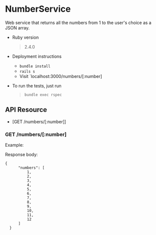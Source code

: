 # NumberService
Web service that returns all the numbers from 1 to the user's choice as a JSON array.

* Ruby version
  > 2.4.0

* Deployment instructions
  - `bundle install`
  - `rails s`
  - Visit `localhost:3000/numbers/[:number]

* To run the tests, just run
  > `bundle exec rspec`

## API Resource
- [GET /numbers/[:number]]

### GET /numbers/[:number]
Example: <url>

Response body:
```
{
      "numbers": [
          1,
          2,
          3,
          4,
          5,
          6,
          7,
          8,
          9,
          10,
          11,
          12
      ]
  }
  ```
